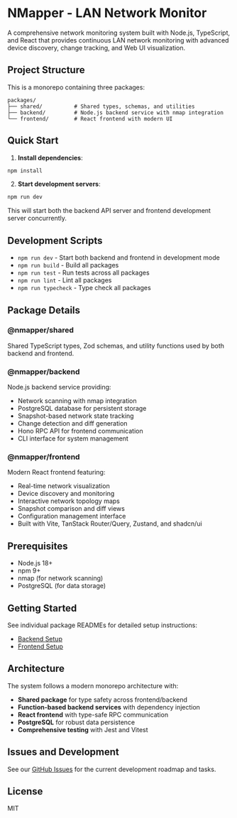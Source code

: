 # NMapper - LAN Network Monitor

A comprehensive network monitoring system built with Node.js, TypeScript, and React that provides continuous LAN network monitoring with advanced device discovery, change tracking, and Web UI visualization.

## Project Structure

This is a monorepo containing three packages:

```
packages/
├── shared/          # Shared types, schemas, and utilities
├── backend/         # Node.js backend service with nmap integration
└── frontend/        # React frontend with modern UI
```

## Quick Start

1. **Install dependencies**:
```bash
npm install
```

2. **Start development servers**:
```bash
npm run dev
```

This will start both the backend API server and frontend development server concurrently.

## Development Scripts

- `npm run dev` - Start both backend and frontend in development mode
- `npm run build` - Build all packages
- `npm run test` - Run tests across all packages
- `npm run lint` - Lint all packages
- `npm run typecheck` - Type check all packages

## Package Details

### @nmapper/shared
Shared TypeScript types, Zod schemas, and utility functions used by both backend and frontend.

### @nmapper/backend  
Node.js backend service providing:
- Network scanning with nmap integration
- PostgreSQL database for persistent storage
- Snapshot-based network state tracking
- Change detection and diff generation
- Hono RPC API for frontend communication
- CLI interface for system management

### @nmapper/frontend
Modern React frontend featuring:
- Real-time network visualization
- Device discovery and monitoring
- Interactive network topology maps
- Snapshot comparison and diff views
- Configuration management interface
- Built with Vite, TanStack Router/Query, Zustand, and shadcn/ui

## Prerequisites

- Node.js 18+ 
- npm 9+
- nmap (for network scanning)
- PostgreSQL (for data storage)

## Getting Started

See individual package READMEs for detailed setup instructions:
- [Backend Setup](./packages/backend/README.md)
- [Frontend Setup](./packages/frontend/README.md)

## Architecture

The system follows a modern monorepo architecture with:
- **Shared package** for type safety across frontend/backend
- **Function-based backend services** with dependency injection
- **React frontend** with type-safe RPC communication
- **PostgreSQL** for robust data persistence
- **Comprehensive testing** with Jest and Vitest

## Issues and Development

See our [GitHub Issues](https://github.com/TakashiAihara/nmapper/issues) for the current development roadmap and tasks.

## License

MIT